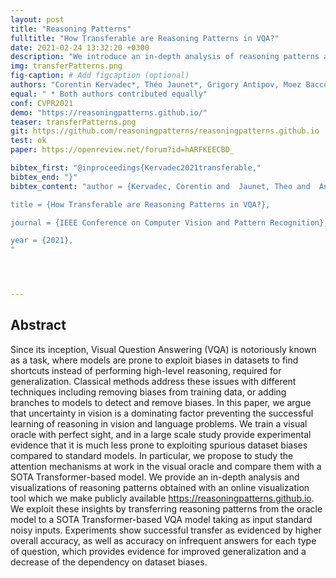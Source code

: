```yaml
---
layout: post
title: "Reasoning Patterns"
fulltitle: "How Transferable are Reasoning Patterns in VQA?"
date: 2021-02-24 13:32:20 +0300
description: "We introduce an in-depth analysis of reasoning patterns at works in Transformer-based VQA models, and propose to transfer these patterns from an oracle to a noisy visual model."
img: transferPatterns.png
fig-caption: # Add figcaption (optional)
authors: "Corentin Kervadec*, Théo Jaunet*, Grigory Antipov, Moez Baccouche, Romain Vuillemot,  Christian Wolf"
equal: " * Both authors contributed equally"
conf: CVPR2021
demo: "https://reasoningpatterns.github.io/"
teaser: transferPatterns.png
git: https://github.com/reasoningpatterns/reasoningpatterns.github.io
test: ok
paper: https://openreview.net/forum?id=hARFKEECBD_

bibtex_first: "@inproceedings{Kervadec2021transferable,"
bibtex_end: "}"
bibtex_content: "author = {Kervadec, Corentin and  Jaunet, Theo and  Antipov, Grigory and Baccouche, Moez and Vuillemot, Romain and Wolf, Christian},

title = {How Transferable are Reasoning Patterns in VQA?},

journal = {IEEE Conference on Computer Vision and Pattern Recognition},

year = {2021},
"




---
```



## Abstract   


Since its inception, Visual Question Answering (VQA) is notoriously known as a task, where models are prone to exploit biases in datasets to find shortcuts instead of performing high-level reasoning, required for generalization. Classical methods address these issues with different techniques including removing biases from training data, or adding branches to models to detect and remove biases. In this paper, we argue that uncertainty in vision is a dominating factor preventing the successful learning of reasoning in vision and language problems. We train a visual oracle with perfect sight, and in a large scale study provide experimental evidence that it is much less prone to exploiting spurious dataset biases compared to standard models. 
In particular, we propose to study the attention mechanisms at work in the visual oracle and compare them with a SOTA Transformer-based model. We provide an in-depth analysis and visualizations of reasoning patterns obtained with an online visualization tool which we make publicly available https://reasoningpatterns.github.io. 
 We exploit these insights by transferring reasoning patterns from the oracle model to a SOTA Transformer-based VQA model taking as input standard noisy inputs. Experiments show successful transfer as evidenced by higher overall accuracy, as well as accuracy on infrequent answers for each type of question, which provides evidence for improved generalization and a decrease of the dependency on dataset biases.

 

 

 

 

 

